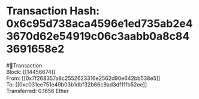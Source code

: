 
Transaction Hash: 0x6c95d738aca4596e1ed735ab2e43670d62e54919c06c3aabb0a8c843691658e2
====================================================================================
  
#💸Transaction  
Block: [[14456674]]  
From: [[0x7f268357a8c2552623316e2562d90e642bb538e5]]  
To: [[0xc031ee751e49b03b1dbf32b66c9ad3df11fb52ee]]  
Transferred: 0.1656 Ether